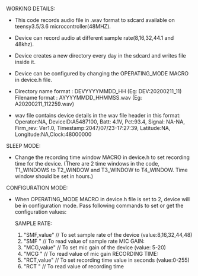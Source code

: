WORKING DETAILS:

* This code records audio file in .wav format to sdcard available on teensy3.5/3.6 microcontroller(48MHZ).
* Device can record audio at different sample rate(8,16,32,44.1 and 48khz).
* Device creates a new directory every day in the sdcard and writes file inside it.
* Device can be configured by changing the OPERATING_MODE MACRO in device.h file.

* Directory name format : DEVYYYYMMDD_HH (Eg: DEV:20200211_11)
  Filename format 	: AYYYYMMDD_HHMMSS.wav (Eg: A20200211_112259.wav)
* wav file contains device details in the wav file header in this format:
  Operator:NA, DeviceID:A5487100, Batt: 4.1V, Pct:93.4, Signal: NA-NA, Firm_rev: Ver1.0, Timestamp:2047/07/23-17:27:39, Latitude:NA, Longitude:NA,Clock:48000000

SLEEP MODE:

* Change the recording time window MACRO in device.h to set recording time for the device.
  (There are 2 time windows in the code, T1_WINDOWS to T2_WINDOW and T3_WINDOW to T4_WINDOW. Time window should be set in hours.)

CONFIGURATION MODE:

* When OPERATING_MODE MACRO in device.h file is set to 2, device will be in configuration mode.
  Pass following commands to set or get the configuration values:
  
  SAMPLE RATE:
  1) "SMF,value"   // To set sample rate of the device (value:8,16,32,44,48)
  2) "SMF "	   // To read value of sample rate
  MIC GAIN:
  1) "MCG,value"   // To set mic gain of the device (value: 5-20)
  2) "MCG "	   // To read value of mic gain
  RECORDING TIME:
  1) "RCT,value"   // To set recording time value in seconds (value:0-255)
  2) "RCT "	   // To read value of recording time
	

